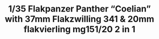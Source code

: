 ---
title: "1/35 Flakpanzer Panther “Coelian” with 37mm Flakzwilling 341 & 20mm flakvierling mg151/20 2 in 1"
price: TBA
desc: ""
img_path: "/assets/img/TAKO2105.jpg"
brand: AMMO
available: true
special_offer: false
new: false
soon: false
cat: "Plasticne-Makete"
subcat: "PM-TAKOM"
subsubcat: ""
sifra: "TAKO2105"
---